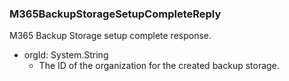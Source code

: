 ### M365BackupStorageSetupCompleteReply
M365 Backup Storage setup complete response.

- orgId: System.String
  - The ID of the organization for the created backup storage.
